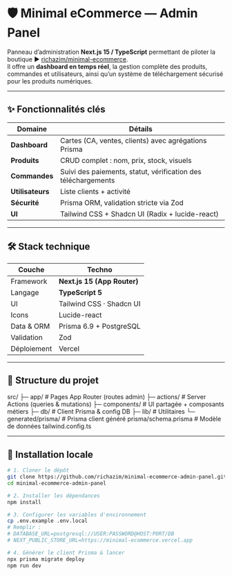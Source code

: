 # 🛡️ Minimal eCommerce — Admin Panel

Panneau d’administration **Next.js 15 / TypeScript** permettant de piloter la boutique ▶️ [richazim/minimal-ecommerce](https://github.com/richazim/minimal-ecommerce).  
Il offre un **dashboard en temps réel**, la gestion complète des produits, commandes et utilisateurs, ainsi qu’un système de téléchargement sécurisé pour les produits numériques.

---

## ✨ Fonctionnalités clés

| Domaine       | Détails                                                                 |
|--------------|-------------------------------------------------------------------------|
| **Dashboard** | Cartes (CA, ventes, clients) avec agrégations Prisma                   |
| **Produits**  | CRUD complet : nom, prix, stock, visuels                               |
| **Commandes** | Suivi des paiements, statut, vérification des téléchargements         |
| **Utilisateurs** | Liste clients + activité                                           |
| **Sécurité**  | Prisma ORM, validation stricte via Zod                                 |
| **UI**        | Tailwind CSS + Shadcn UI (Radix + lucide-react)                        |

---

## 🛠️ Stack technique

| Couche         | Techno                          |
|----------------|---------------------------------|
| Framework      | **Next.js 15 (App Router)**     |
| Langage        | **TypeScript 5**                |
| UI             | Tailwind CSS · Shadcn UI        |
| Icons          | Lucide-react                    |
| Data & ORM     | Prisma 6.9 + PostgreSQL         |
| Validation     | Zod                             |
| Déploiement    | Vercel                          |

---

## 📂 Structure du projet

src/
├─ app/ # Pages App Router (routes admin)
├─ actions/ # Server Actions (queries & mutations)
├─ components/ # UI partagée + composants métiers
├─ db/ # Client Prisma & config DB
├─ lib/ # Utilitaires
└─ generated/prisma/ # Prisma client généré
prisma/schema.prisma # Modèle de données
tailwind.config.ts

---

## 🔧 Installation locale

```bash
# 1. Cloner le dépôt
git clone https://github.com/richazim/minimal-ecommerce-admin-panel.git
cd minimal-ecommerce-admin-panel

# 2. Installer les dépendances
npm install

# 3. Configurer les variables d'environnement
cp .env.example .env.local
# Remplir :
# DATABASE_URL=postgresql://USER:PASSWORD@HOST:PORT/DB
# NEXT_PUBLIC_STORE_URL=https://minimal-ecommerce.vercel.app

# 4. Générer le client Prisma & lancer
npx prisma migrate deploy
npm run dev
```

<!-- Déploiement sur Vercel
Crée un projet sur Vercel.
Renseigne les variables d’environnement dans Settings > Environment Variables.
Pousse ton repo — build & déploiement automatiques via Next.js.

🧰 Bonnes pratiques (SOLID / DRY)
Organisation modulaire par domaine (products, orders, users)
Validation stricte avec Zod pour toutes les entrées utilisateur
Hooks serveur dédiés pour les appels Prisma
Types partagés générés automatiquement
Responsabilités séparées : chaque action = une responsabilité

📈 Roadmap
 Authentification & RBAC (Clerk ou NextAuth)
 Graphiques analytics (Recharts)
 Webhooks Stripe (états des commandes)
 Support i18n + multi-devises
 GitHub Actions CI (lint + test + check Prisma)

🤝 Contribuer
Fork ce repo
Crée une branche feature/ma-feature
Code + npm run lint + npm run format
Fais une PR avec un titre clair + captures si nécessaire

📄 Licence
Projet sous licence MIT — libre de l’utiliser, modifier et distribuer.

🔗 Liens utiles
🛍️ Front minimal-ecommerce
⚙️ Admin demo : https://minimal-ecommerce-admin-panel.vercel.app
🧾 Stripe Checkout Docs
🧱 Prisma ORM
🎨 Shadcn UI -->
